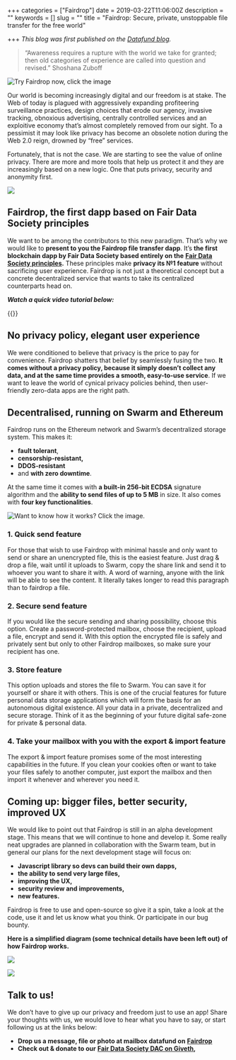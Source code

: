 +++
categories = ["Fairdrop"]
date = 2019-03-22T11:06:00Z
description = ""
keywords = []
slug = ""
title = "Fairdrop: Secure, private, unstoppable file transfer for the free world"

+++
_This blog was first published on the_ [_Datafund blog_](https://blog.datafund.net/)_._

> “Awareness requires a rupture with the world we take for granted; then old categories of experience are called into question and revised.” Shoshana Zuboff

![Try Fairdrop now, click the image](/uploads/fairdrop1.jpeg)

Our world is becoming increasingly digital and our freedom is at stake. The Web of today is plagued with aggressively expanding profiteering surveillance practices, design choices that erode our agency, invasive tracking, obnoxious advertising, centrally controlled services and an exploitive economy that’s almost completely removed from our sight. To a pessimist it may look like privacy has become an obsolete notion during the Web 2.0 reign, drowned by “free” services.

Fortunately, that is not the case. We are starting to see the value of online privacy. There are more and more tools that help us protect it and they are increasingly based on a new logic. One that puts privacy, security and anonymity first.

![](/uploads/fairdrop2.jpeg)

## Fairdrop, the first dapp based on Fair Data Society principles

We want to be among the contributors to this new paradigm. That’s why we would like to **present to you the Fairdrop file transfer dapp**. It’s **the first blockchain dapp by Fair Data Society based entirely on the** [**Fair Data Society principles**](https://principles.fairdatasociety.org)**.** These principles make **privacy its №1 feature** without sacrificing user experience. Fairdrop is not just a theoretical concept but a concrete decentralized service that wants to take its centralized counterparts head on.

**_Watch a quick video tutorial below:_**

{{<youtube STeVwI6xEUU>}}

## No privacy policy, elegant user experience

We were conditioned to believe that privacy is the price to pay for convenience. Fairdrop shatters that belief by seamlessly fusing the two. **It comes without a privacy policy, because it simply doesn’t collect any data, and at the same time provides a smooth, easy-to-use service**. If we want to leave the world of cynical privacy policies behind, then user-friendly zero-data apps are the right path.

## Decentralised, running on Swarm and Ethereum

Fairdrop runs on the Ethereum network and Swarm’s decentralized storage system. This makes it:

* **fault tolerant**,
* **censorship-resistant,**
* **DDOS-resistant**
* and **with zero downtime**.

At the same time it comes with **a built-in 256-bit ECDSA** signature algorithm and the **ability to send files of up to 5 MB** in size. It also comes with **four key functionalities**.

![Want to know how it works? Click the image.](/uploads/fairdrop4.jpeg)

### 1. Quick send feature

For those that wish to use Fairdrop with minimal hassle and only want to send or share an unencrypted file, this is the easiest feature. Just drag & drop a file, wait until it uploads to Swarm, copy the share link and send it to whoever you want to share it with. A word of warning, anyone with the link will be able to see the content. It literally takes longer to read this paragraph than to fairdrop a file.

### 2. Secure send feature

If you would like the secure sending and sharing possibility, choose this option. Create a password-protected mailbox, choose the recipient, upload a file, encrypt and send it. With this option the encrypted file is safely and privately sent but only to other Fairdrop mailboxes, so make sure your recipient has one.

### 3. Store feature

This option uploads and stores the file to Swarm. You can save it for yourself or share it with others. This is one of the crucial features for future personal data storage applications which will form the basis for an autonomous digital existence. All your data in a private, decentralized and secure storage. Think of it as the beginning of your future digital safe-zone for private & personal data.

### 4. Take your mailbox with you with the export & import feature

The export & import feature promises some of the most interesting capabilities in the future. If you clean your cookies often or want to take your files safely to another computer, just export the mailbox and then import it whenever and wherever you need it.

## Coming up: bigger files, better security, improved UX

We would like to point out that Fairdrop is still in an alpha development stage. This means that we will continue to hone and develop it. Some really neat upgrades are planned in collaboration with the Swarm team, but in general our plans for the next development stage will focus on:

* **Javascript library so devs can build their own dapps,**
* **the ability to send very large files,**
* **improving the UX,**
* **security review and improvements,**
* **new features.**

Fairdrop is free to use and open-source so give it a spin, take a look at the code, use it and let us know what you think. Or participate in our bug bounty.

**Here is a simplified diagram (some technical details have been left out) of how Fairdrop works.**

![](/uploads/fairdrop3.jpeg)

![](/uploads/fairdrop2.jpeg)

## Talk to us!

We don’t have to give up our privacy and freedom just to use an app! Share your thoughts with us, we would love to hear what you have to say, or start following us at the links below:

* **Drop us a message, file or photo at mailbox datafund on** [**Fairdrop**](https://fairdrop.xyz/)
* **Check out & donate to our** [**Fair Data Society DAC on Giveth**](https://beta.giveth.io/dacs/5c34b2e746d9c67925654070)**,**